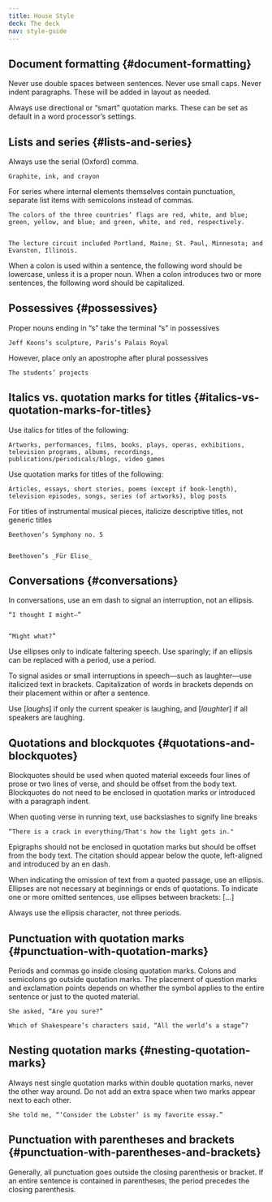 ```yaml
---
title: House Style
deck: The deck
nav: style-guide
---
```



## Document formatting {#document-formatting}

Never use double spaces between sentences. Never use small caps. Never indent paragraphs. These will be added in layout as needed.

Always use directional or “smart” quotation marks. These can be set as default in a word processor’s settings.


## Lists and series {#lists-and-series}

Always use the serial (Oxford) comma.


    Graphite, ink, and crayon

For series where internal elements themselves contain punctuation, separate list items with semicolons instead of commas.


    The colors of the three countries’ flags are red, white, and blue; green, yellow, and blue; and green, white, and red, respectively.


    The lecture circuit included Portland, Maine; St. Paul, Minnesota; and Evanston, Illinois.

When a colon is used within a sentence, the following word should be lowercase, unless it is a proper noun. When a colon introduces two or more sentences, the following word should be capitalized.


## Possessives {#possessives}

Proper nouns ending in “s” take the terminal “s” in possessives


    Jeff Koons’s sculpture, Paris’s Palais Royal

However, place only an apostrophe after plural possessives


    The students’ projects


## Italics vs. quotation marks for titles {#italics-vs-quotation-marks-for-titles}

Use italics for titles of the following:


    Artworks, performances, films, books, plays, operas, exhibitions, television programs, albums, recordings, publications/periodicals/blogs, video games

Use quotation marks for titles of the following:


    Articles, essays, short stories, poems (except if book-length), television episodes, songs, series (of artworks), blog posts

For titles of instrumental musical pieces, italicize descriptive titles, not generic titles


    Beethoven’s Symphony no. 5


    Beethoven’s _Für Elise_


## Conversations {#conversations}

In conversations, use an em dash to signal an interruption, not an ellipsis.


    “I thought I might—”


    “Might what?”

Use ellipses only to indicate faltering speech. Use sparingly; if an ellipsis can be replaced with a period, use a period.

To signal asides or small interruptions in speech—such as laughter—use italicized text in brackets. Capitalization of words in brackets depends on their placement within or after a sentence.

Use [_laughs_] if only the current speaker is laughing, and [_laughter_] if all speakers are laughing.


## Quotations and blockquotes {#quotations-and-blockquotes}

Blockquotes should be used when quoted material exceeds four lines of prose or two lines of verse, and should be offset from the body text. Blockquotes do not need to be enclosed in quotation marks or introduced with a paragraph indent.

When quoting verse in running text, use backslashes to signify line breaks

	“There is a crack in everything/That's how the light gets in."

Epigraphs should not be enclosed in quotation marks but should be offset from the body text. The citation should appear below the quote, left-aligned and introduced by an en dash.

When indicating the omission of text from a quoted passage, use an ellipsis. Ellipses are not necessary at beginnings or ends of quotations. To indicate one or more omitted sentences, use ellipses between brackets: […]

Always use the ellipsis character, not three periods.


## Punctuation with quotation marks {#punctuation-with-quotation-marks}

Periods and commas go inside closing quotation marks. Colons and semicolons go outside quotation marks. The placement of question marks and exclamation points depends on whether the symbol applies to the entire sentence or just to the quoted material.

	She asked, “Are you sure?”

	Which of Shakespeare’s characters said, “All the world’s a stage”?


## Nesting quotation marks {#nesting-quotation-marks}

Always nest single quotation marks within double quotation marks, never the other way around. Do not add an extra space when two marks appear next to each other.


    She told me, “‘Consider the Lobster’ is my favorite essay.”


## Punctuation with parentheses and brackets {#punctuation-with-parentheses-and-brackets}

Generally, all punctuation goes outside the closing parenthesis or bracket. If an entire sentence is contained in parentheses, the period precedes the closing parenthesis.

